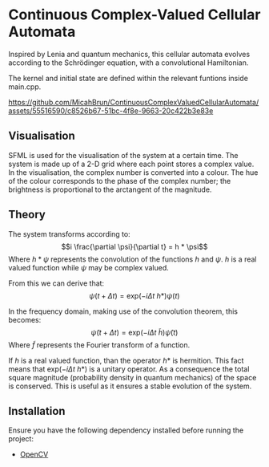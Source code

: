 # Continuous Complex-Valued Cellular Automata
Inspired by Lenia and quantum mechanics, this cellular automata evolves according to the Schrödinger equation, with a convolutional Hamiltonian. 

The kernel and initial state are defined within the relevant funtions inside main.cpp. 


https://github.com/MicahBrun/ContinuousComplexValuedCellularAutomata/assets/55516590/c8526b67-51bc-4f8e-9663-20c422b3e83e

## Visualisation
SFML is used for the visualisation of the system at a certain time. The system is made up of a 2-D grid where each point stores a complex value. In the visualisation, the complex number is converted into a colour. The hue of the colour corresponds to the phase of the complex number; the brightness is proportional to the arctangent of the magnitude. 

## Theory
The system transforms according to:
$$i \frac{\partial \psi}{\partial t} = h * \psi$$
Where $h*\psi$ represents the convolution of the functions $h$ and $\psi$. $h$ is a real valued function while $\psi$ may be complex valued.

From this we can derive that:
$$\psi(t + \Delta t) = \mathrm{exp}(-i \Delta t ~ h *) \psi(t) $$

In the frequency domain, making use of the convolution theorem, this becomes:
$$\tilde{\psi}(t + \Delta t) = \mathrm{exp}(-i \Delta t ~ \tilde{h}) \tilde{\psi}(t) $$
Where $\tilde{f}$ represents the Fourier transform of a function.

If $h$ is a real valued function, than the operator $h*$ is hermition. This fact means that $\mathrm{exp}(-i \Delta t ~ h *)$ is a unitary operator. As a consequence the total square magnitude (probability density in quantum mechanics) of the space is conserved. This is useful as it ensures a stable evolution of the system.

## Installation

Ensure you have the following dependency installed before running the project:

- [OpenCV](https://opencv.org/)
